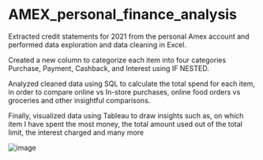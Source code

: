 # AMEX_personal_finance_analysis

Extracted credit statements for 2021 from the personal Amex account and performed data exploration and data cleaning in Excel. 

Created a new column to categorize each item into four categories Purchase, Payment, Cashback, and Interest using IF NESTED.

Analyzed cleaned data using SQL to calculate the total spend for each item, in order to compare online vs In-store purchases, online food orders vs groceries and other insightful comparisons.

Finally, visualized data using Tableau to draw insights such as, on which item I have spent the most money, the total amount used out of the total limit, the interest charged and many more

![image](https://user-images.githubusercontent.com/114427519/200885875-a9780aee-c22e-46c7-bc62-faccccade667.png)
